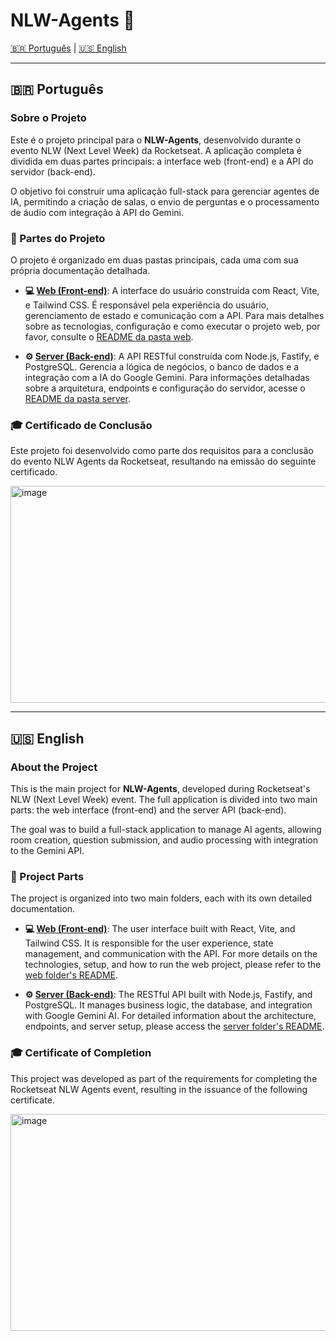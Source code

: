 # NLW-Agents 🚀

[🇧🇷 Português](#-português) | [🇺🇸 English](#-english)

---

## 🇧🇷 Português

### Sobre o Projeto

Este é o projeto principal para o **NLW-Agents**, desenvolvido durante o evento NLW (Next Level Week) da Rocketseat. A aplicação completa é dividida em duas partes principais: a interface web (front-end) e a API do servidor (back-end).

O objetivo foi construir uma aplicação full-stack para gerenciar agentes de IA, permitindo a criação de salas, o envio de perguntas e o processamento de áudio com integração à API do Gemini.

### 📂 Partes do Projeto

O projeto é organizado em duas pastas principais, cada uma com sua própria documentação detalhada.

* **💻 [Web (Front-end)](./web/README.md)**: A interface do usuário construída com React, Vite, e Tailwind CSS. É responsável pela experiência do usuário, gerenciamento de estado e comunicação com a API. Para mais detalhes sobre as tecnologias, configuração e como executar o projeto web, por favor, consulte o [README da pasta web](./web/README.md).

* **⚙️ [Server (Back-end)](./server/README.md)**: A API RESTful construída com Node.js, Fastify, e PostgreSQL. Gerencia a lógica de negócios, o banco de dados e a integração com a IA do Google Gemini. Para informações detalhadas sobre a arquitetura, endpoints e configuração do servidor, acesse o [README da pasta server](./server/README.md).

### 🎓 Certificado de Conclusão

Este projeto foi desenvolvido como parte dos requisitos para a conclusão do evento NLW Agents da Rocketseat, resultando na emissão do seguinte certificado.

<img width="555" height="347" alt="image" src="https://github.com/user-attachments/assets/526ffd0c-0da6-4e9b-9054-8bbf7b9b4174" />

---

## 🇺🇸 English

### About the Project

This is the main project for **NLW-Agents**, developed during Rocketseat's NLW (Next Level Week) event. The full application is divided into two main parts: the web interface (front-end) and the server API (back-end).

The goal was to build a full-stack application to manage AI agents, allowing room creation, question submission, and audio processing with integration to the Gemini API.

### 📂 Project Parts

The project is organized into two main folders, each with its own detailed documentation.

* **💻 [Web (Front-end)](./web/README.md)**: The user interface built with React, Vite, and Tailwind CSS. It is responsible for the user experience, state management, and communication with the API. For more details on the technologies, setup, and how to run the web project, please refer to the [web folder's README](./web/README.md).

* **⚙️ [Server (Back-end)](./server/README.md)**: The RESTful API built with Node.js, Fastify, and PostgreSQL. It manages business logic, the database, and integration with Google Gemini AI. For detailed information about the architecture, endpoints, and server setup, please access the [server folder's README](./server/README.md).

### 🎓 Certificate of Completion

This project was developed as part of the requirements for completing the Rocketseat NLW Agents event, resulting in the issuance of the following certificate.

<img width="555" height="347" alt="image" src="https://github.com/user-attachments/assets/3d9545ae-aab6-4c40-9195-7cbfb470aacd" />
